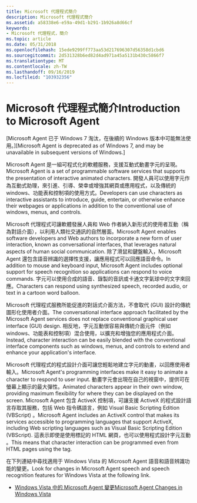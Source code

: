 ```yaml
---
title: Microsoft 代理程式簡介
description: Microsoft 代理程式簡介
ms.assetid: a58338e6-e59a-49d1-b291-1b926a8d66cf
keywords:
- Microsoft 代理程式，簡介
ms.topic: article
ms.date: 05/31/2018
ms.openlocfilehash: 15ede9299ff773aa53d217696307d56358d1cbd6
ms.sourcegitcommit: 2d531328b6ed82d4ad971a45a5131b430c5866f7
ms.translationtype: MT
ms.contentlocale: zh-TW
ms.lasthandoff: 09/16/2019
ms.locfileid: "103932356"
---
```

# <a name="introduction-to-microsoft-agent"></a><span data-ttu-id="a2b5a-104">Microsoft 代理程式簡介</span><span class="sxs-lookup"><span data-stu-id="a2b5a-104">Introduction to Microsoft Agent</span></span>

<span data-ttu-id="a2b5a-105">\[Microsoft Agent 已于 Windows 7 淘汰，在後續的 Windows 版本中可能無法使用。\]</span><span class="sxs-lookup"><span data-stu-id="a2b5a-105">\[Microsoft Agent is deprecated as of Windows 7, and may be unavailable in subsequent versions of Windows.\]</span></span>

<span data-ttu-id="a2b5a-106">Microsoft Agent 是一組可程式化的軟體服務，支援互動式動畫字元的呈現。</span><span class="sxs-lookup"><span data-stu-id="a2b5a-106">Microsoft Agent is a set of programmable software services that supports the presentation of interactive animated characters.</span></span> <span data-ttu-id="a2b5a-107">開發人員可以使用字元作為互動式助理，來引進、引導、榮幸或增強其網頁或應用程式，以及傳統的 windows、功能表和控制項的使用方式。</span><span class="sxs-lookup"><span data-stu-id="a2b5a-107">Developers can use characters as interactive assistants to introduce, guide, entertain, or otherwise enhance their webpages or applications in addition to the conventional use of windows, menus, and controls.</span></span>

<span data-ttu-id="a2b5a-108">Microsoft 代理程式可讓軟體發展人員和 Web 作者納入新形式的使用者互動（稱為對話介面），以利用人類社交通訊的自然層面。</span><span class="sxs-lookup"><span data-stu-id="a2b5a-108">Microsoft Agent enables software developers and Web authors to incorporate a new form of user interaction, known as conversational interfaces, that leverages natural aspects of human social communication.</span></span> <span data-ttu-id="a2b5a-109">除了滑鼠和鍵盤輸入，Microsoft Agent 還包含語音辨識的選擇性支援，讓應用程式可以回應語音命令。</span><span class="sxs-lookup"><span data-stu-id="a2b5a-109">In addition to mouse and keyboard input, Microsoft Agent includes optional support for speech recognition so applications can respond to voice commands.</span></span> <span data-ttu-id="a2b5a-110">字元可以使用合成的語音、錄製的音訊或卡通文字氣球中的文字來回應。</span><span class="sxs-lookup"><span data-stu-id="a2b5a-110">Characters can respond using synthesized speech, recorded audio, or text in a cartoon word balloon.</span></span>

<span data-ttu-id="a2b5a-111">Microsoft 代理程式服務所能促進的對話式介面方法，不會取代 (GUI) 設計的傳統圖形化使用者介面。</span><span class="sxs-lookup"><span data-stu-id="a2b5a-111">The conversational interface approach facilitated by the Microsoft Agent services does not replace conventional graphical user interface (GUI) design.</span></span> <span data-ttu-id="a2b5a-112">相反地，字元互動很容易與傳統介面元件（例如 windows、功能表和控制項）混合使用，以擴充和增強您的應用程式介面。</span><span class="sxs-lookup"><span data-stu-id="a2b5a-112">Instead, character interaction can be easily blended with the conventional interface components such as windows, menus, and controls to extend and enhance your application's interface.</span></span>

<span data-ttu-id="a2b5a-113">Microsoft 代理程式的程式設計介面可讓您輕鬆地建立字元的動畫，以回應使用者輸入。</span><span class="sxs-lookup"><span data-stu-id="a2b5a-113">Microsoft Agent's programming interfaces make it easy to animate a character to respond to user input.</span></span> <span data-ttu-id="a2b5a-114">動畫字元會出現在自己的視窗中，提供可在螢幕上顯示的最大彈性。</span><span class="sxs-lookup"><span data-stu-id="a2b5a-114">Animated characters appear in their own window, providing maximum flexibility for where they can be displayed on the screen.</span></span> <span data-ttu-id="a2b5a-115">Microsoft Agent 包含 ActiveX 控制項，可讓支援 ActiveX 的程式設計語言存取其服務，包括 Web 指令碼語言，例如 Visual Basic Scripting Edition (VBScript) 。</span><span class="sxs-lookup"><span data-stu-id="a2b5a-115">Microsoft Agent includes an ActiveX control that makes its services accessible to programming languages that support ActiveX, including Web scripting languages such as Visual Basic Scripting Edition (VBScript).</span></span> <span data-ttu-id="a2b5a-116">這表示即使是使用標記的 HTML 網頁，也可以使用程式設計字元互動 <OBJECT> 。</span><span class="sxs-lookup"><span data-stu-id="a2b5a-116">This means that character interaction can be programmed even from HTML pages using the <OBJECT> tag.</span></span>

<span data-ttu-id="a2b5a-117">在下列連結中尋找適用于 Windows Vista 的 Microsoft Agent 語音和語音辨識功能的變更。</span><span class="sxs-lookup"><span data-stu-id="a2b5a-117">Look for changes in Microsoft Agent speech and speech recognition features for Windows Vista at the following link.</span></span>

-   [<span data-ttu-id="a2b5a-118">Windows Vista 中的 Microsoft Agent 變更</span><span class="sxs-lookup"><span data-stu-id="a2b5a-118">Microsoft Agent Changes in Windows Vista</span></span>](microsoft-agent-changes-in-windows-vista.md)

 

 




